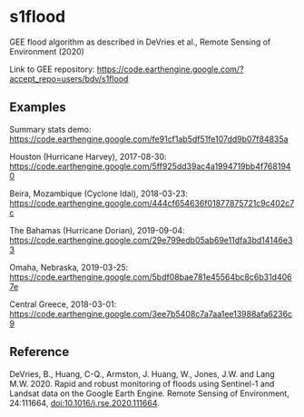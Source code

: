 # s1flood
GEE flood algorithm as described in DeVries et al., Remote Sensing of Environment (2020)

Link to GEE repository:
https://code.earthengine.google.com/?accept_repo=users/bdv/s1flood  


## Examples

Summary stats demo: https://code.earthengine.google.com/fe91cf1ab5df51fe107dd9b07f84835a  

Houston (Hurricane Harvey), 2017-08-30: https://code.earthengine.google.com/5ff925dd39ac4a1994719bb4f7681940  

Beira, Mozambique (Cyclone Idai), 2018-03-23: https://code.earthengine.google.com/444cf654636f01877875721c9c402c7c  

The Bahamas (Hurricane Dorian), 2019-09-04: https://code.earthengine.google.com/29e799edb05ab69e11dfa3bd14146e33  

Omaha, Nebraska, 2019-03-25: https://code.earthengine.google.com/5bdf08bae781e45564bc8c6b31d4067e  

Central Greece, 2018-03-01: https://code.earthengine.google.com/3ee7b5408c7a7aa1ee13988afa6236c9  

## Reference

DeVries, B., Huang, C-Q., Armston, J. Huang, W., Jones, J.W. and Lang M.W. 2020. Rapid and robust monitoring of floods using Sentinel-1 and Landsat data on the Google Earth Engine. Remote Sensing of Environment, 24:111664,  [doi:10.1016/j.rse.2020.111664](10.https://doi.org/10.1016/j.rse.2020.111664).
